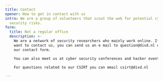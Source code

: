 ```yaml
---
title: Contact
opener: How to get in contact with us
intro: We are a group of volunteers that scout the web for potential cyber
  security risks.
form:
  title: Not a regular office
  description: >-
    We are a network of security researchers who mainly work online. If you
    want to contact us, you can send us an e mail to question@divd.nl or use
    our contact form.

    You can also meet us at cyber security conferences and hacker events or just follow us on Twitter.

    For questions related to our CSIRT you can email csirt@divd.nl

---
```

